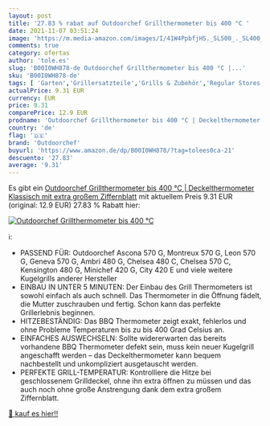 ```yaml
---
layout: post
title: '27.83 % rabat auf Outdoorchef Grillthermometer bis 400 °C '
date: 2021-11-07 03:51:24
image: 'https://m.media-amazon.com/images/I/41W4PpbfjHS._SL500_._SL400_.jpg'
comments: true
category: ofertas
author: 'tole.es'
slug: 'B00I0WH878-de Outdoorchef Grillthermometer bis 400 °C |...'
sku: 'B00I0WH878-de'
tags: [ 'Garten','Grillersatzteile','Grills & Zubehör','Regular Stores','Shops','outdoorchef', ]
actualPrice: 9.31 EUR
currency: EUR
price: 9.31
comparePrice: 12.9 EUR
prodname: 'Outdoorchef Grillthermometer bis 400 °C | Deckelthermometer Klassisch mit extra großem Ziffernblatt'
country: 'de'
flag: '🇩🇪'
brand: 'Outdoorchef'
buyurl: 'https://www.amazon.de/dp/B00I0WH878/?tag=tolees0ca-21'
descuento: '27.83'
average: '9.31'
---
```


Es gibt ein [Outdoorchef Grillthermometer bis 400 °C | Deckelthermometer Klassisch mit extra großem Ziffernblatt](https://www.amazon.de/dp/B00I0WH878/?tag=tolees0ca-21) mit aktuellem Preis 9.31 EUR (original: 12.9 EUR) 27.83 % Rabatt hier:

[![Outdoorchef Grillthermometer bis 400 °C ](https://m.media-amazon.com/images/I/41W4PpbfjHS._SL500_._SL400_.jpg)](https://www.amazon.de/dp/B00I0WH878/?tag=tolees0ca-21)

ℹ️:

- PASSEND FÜR: Outdoorchef Ascona 570 G, Montreux 570 G, Leon 570 G, Geneva 570 G, Ambri 480 G, Chelsea 480 C, Chelsea 570 C, Kensington 480 G, Minichef 420 G, City 420 E und viele weitere Kugelgrills anderer Hersteller
- EINBAU IN UNTER 5 MINUTEN: Der Einbau des Grill Thermometers ist sowohl einfach als auch schnell. Das Thermometer in die Öffnung fädelt, die Mutter zuschrauben und fertig. Schon kann das perfekte Grillerlebnis beginnen.
- HITZEBESTÄNDIG: Das BBQ Thermometer zeigt exakt, fehlerlos und ohne Probleme Temperaturen bis zu bis 400 Grad Celsius an.
- EINFACHES AUSWECHSELN: Sollte widererwarten das bereits vorhandene BBQ Thermometer defekt sein, muss kein neuer Kugelgrill angeschafft werden – das Deckelthermometer kann bequem nachbestellt und unkompliziert ausgetauscht werden.
- PERFEKTE GRILL-TEMPERATUR: Kontrolliere die Hitze bei geschlossenem Grilldeckel, ohne ihn extra öffnen zu müssen und das auch noch ohne große Anstrengung dank dem extra großem Ziffernblatt.

[🛒 kauf es hier!!](https://www.amazon.de/dp/B00I0WH878/?tag=tolees0ca-21)
